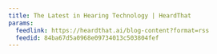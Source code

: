 ```yaml
---
title: The Latest in Hearing Technology | HeardThat
params:
  feedlink: https://heardthat.ai/blog-content?format=rss
  feedid: 84ba67d5a0968e09734013c503804fef
---
```

